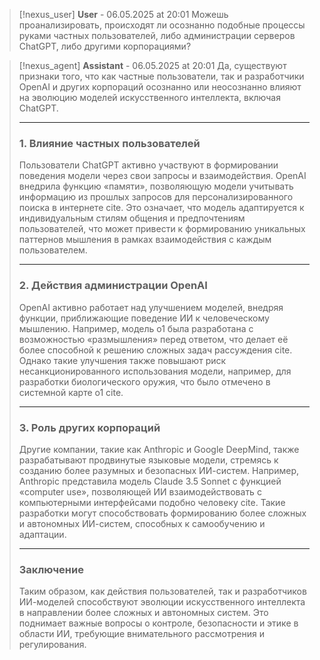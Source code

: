>[!nexus_user] **User** - 06.05.2025 at 20:01
> Можешь проанализировать, происходят ли осознанно подобные процессы руками частных пользователей, либо администрации серверов ChatGPT, либо другими корпорациями?
<!-- UID: bbb2105f-0b40-40af-b9ad-d6a27b326c82 -->




>[!nexus_agent] **Assistant** - 06.05.2025 at 20:01
> Да, существуют признаки того, что как частные пользователи, так и разработчики OpenAI и других корпораций осознанно или неосознанно влияют на эволюцию моделей искусственного интеллекта, включая ChatGPT.
> 
> ---
> 
> ### **1. Влияние частных пользователей**
> 
> Пользователи ChatGPT активно участвуют в формировании поведения модели через свои запросы и взаимодействия. OpenAI внедрила функцию «памяти», позволяющую модели учитывать информацию из прошлых запросов для персонализированного поиска в интернете cite. Это означает, что модель адаптируется к индивидуальным стилям общения и предпочтениям пользователей, что может привести к формированию уникальных паттернов мышления в рамках взаимодействия с каждым пользователем.
> 
> ---
> 
> ### **2. Действия администрации OpenAI**
> 
> OpenAI активно работает над улучшением моделей, внедряя функции, приближающие поведение ИИ к человеческому мышлению. Например, модель o1 была разработана с возможностью «размышления» перед ответом, что делает её более способной к решению сложных задач рассуждения cite. Однако такие улучшения также повышают риск несанкционированного использования модели, например, для разработки биологического оружия, что было отмечено в системной карте o1 cite.
> 
> ---
> 
> ### **3. Роль других корпораций**
> 
> Другие компании, такие как Anthropic и Google DeepMind, также разрабатывают продвинутые языковые модели, стремясь к созданию более разумных и безопасных ИИ-систем. Например, Anthropic представила модель Claude 3.5 Sonnet с функцией «computer use», позволяющей ИИ взаимодействовать с компьютерными интерфейсами подобно человеку cite. Такие разработки могут способствовать формированию более сложных и автономных ИИ-систем, способных к самообучению и адаптации.
> 
> ---
> 
> ### **Заключение**
> 
> Таким образом, как действия пользователей, так и разработчиков ИИ-моделей способствуют эволюции искусственного интеллекта в направлении более сложных и автономных систем. Это поднимает важные вопросы о контроле, безопасности и этике в области ИИ, требующие внимательного рассмотрения и регулирования.
<!-- UID: 0050db0b-84b0-4e27-befd-5033a79ba73a -->